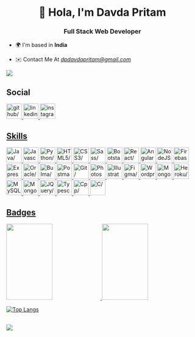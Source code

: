<h1 align="center">👋 Hola, I'm Davda Pritam</h1>

<h3 align="center">Full Stack Web Developer</h3>

 - 🌍 I'm based in **India**

- ✉️ Contact Me At *<u><a href=mailto:dpdavdapritam@gmail.com target="_blank">dpdavdapritam@gmail.com</a></u>*


<img src="https://komarev.com/ghpvc/?username=davdapritam&theme=oldie"/>

<h2>Social</h2>
<a href="https://www.github.com/davdapritam" target="_blank" ><img src="https://res.cloudinary.com/dreamlist/image/upload/v1676730434/ease-prof/social/github-tile_gsrozh.svg" height="40" width="40" alt=github/>
<a href="https://www.linkedin.com/in/pritam-davda-51704b204/" target="_blank" ><img src="https://res.cloudinary.com/dreamlist/image/upload/v1676730564/ease-prof/social/linkedin-tile_jaz1sv.svg" height="40" width="40" alt=linkedin/>
 <a href="http://www.instagram.com/davdapritam" target="_blank" ><img src="https://res.cloudinary.com/dreamlist/image/upload/v1676730747/ease-prof/social/instagram-icon_awmjo1.svg" height="40" width="40" alt=instagram/>

<h2>Skills</h2>
<a href="https://www.oracle.com/java/" target="_blank" ><img src="https://res.cloudinary.com/dreamlist/image/upload/v1676727028/ease-prof/programming%20languages/java-icon_ksqmpo.svg" height="40" width="40" alt=Java/>
<a href="https://developer.mozilla.org/en-US/docs/Web/JavaScript" target="_blank" ><img src="https://res.cloudinary.com/dreamlist/image/upload/v1676609805/ease-prof/programming%20languages/javascript_zl26n3.svg" height="40" width="40" alt=Javascript/>
<a href="https://www.python.org/" target="_blank" ><img src="https://res.cloudinary.com/dreamlist/image/upload/v1676609806/ease-prof/programming%20languages/python_e8bquv.svg" height="40" width="40" alt=Python/>
<a href="https://developer.mozilla.org/en-US/docs/Glossary/HTML5" target="_blank" ><img src="https://res.cloudinary.com/dreamlist/image/upload/v1676609810/ease-prof/others/html_lk2f50.svg" height="40" width="40" alt=HTML5/>
<a href="https://www.w3.org/TR/CSS/#css" target="_blank" ><img src="https://res.cloudinary.com/dreamlist/image/upload/v1676609810/ease-prof/others/css_ebnigo.svg" height="40" width="40" alt=CSS3/>
<a href="https://sass-lang.com/" target="_blank" ><img src="https://res.cloudinary.com/dreamlist/image/upload/v1676728717/ease-prof/programming%20languages/sass-1_e2j4kh.svg" height="40" width="40" alt=Sass/>
<a href="https://getbootstrap.com/" target="_blank" ><img src="https://res.cloudinary.com/dreamlist/image/upload/v1676609812/ease-prof/frameworks/boostrap_tlv0am.svg" height="40" width="40" alt=Bootstarp/>
<a href="https://reactjs.org/" target="_blank" ><img src="https://res.cloudinary.com/dreamlist/image/upload/v1676609814/ease-prof/frameworks/react_cbllza.svg" height="40" width="40" alt=React/>
<a href="https://angular.io/" target="_blank" ><img src="https://res.cloudinary.com/dreamlist/image/upload/v1676609811/ease-prof/frameworks/angular_n87vbp.svg" height="40" width="40" alt=Angular/>
<a href="https://nodejs.org/en/" target="_blank" ><img src="https://res.cloudinary.com/dreamlist/image/upload/v1676729013/ease-prof/programming%20languages/nodejs-icon_xl8kno.svg" height="40" width="40" alt=NodeJS/>
<a href="https://firebase.google.com/" target="_blank" ><img src="https://res.cloudinary.com/dreamlist/image/upload/v1676729196/ease-prof/programming%20languages/firebase-2_j0abc8.svg" height="40" width="40" alt=Firebase/>
<a href="https://expressjs.com/" target="_blank" ><img src="https://res.cloudinary.com/dreamlist/image/upload/v1676729086/ease-prof/programming%20languages/icons8-express-js_j8xma8.svg" height="40" width="40" alt=Express/>
<a href="https://www.oracle.com/uk/index.html" target="_blank" ><img src="https://res.cloudinary.com/dreamlist/image/upload/v1676609816/ease-prof/databases/oracle_ddegpb.svg" height="40" width="40" alt=Oracle/>
<a href="https://bulma.io/" target="_blank" ><img src="https://res.cloudinary.com/dreamlist/image/upload/v1676618782/ease-prof/others/Bulma_Icon_uxoi4s.svg" height="40" width="40" alt=Bulma/>
<a href="https://www.postman.com/" target="_blank" ><img src="https://res.cloudinary.com/dreamlist/image/upload/v1676726456/ease-prof/others/postman_ks3gcy.svg" height="40" width="40" alt=Postman/>
<a href="https://git-scm.com/" target="_blank" ><img src="https://res.cloudinary.com/dreamlist/image/upload/v1676726456/ease-prof/others/git_xzurom.svg" height="40" width="40" alt=Git/>
<a href="https://www.adobe.com/uk/products/photoshop.html" target="_blank" ><img src="https://res.cloudinary.com/dreamlist/image/upload/v1676730022/ease-prof/programming%20languages/adobe-photoshop-2_sgivl3.svg" height="40" width="40" alt=Photoshop/>
<a href="https://www.profileme.dev/adobe.com/uk/products/illustrator.html" target="_blank" ><img src="https://res.cloudinary.com/dreamlist/image/upload/v1676730058/ease-prof/programming%20languages/adobe-illustrator-cc-icon_shwiil.svg" height="40" width="40" alt=Illustrator/>
<a href="https://www.figma.com/" target="_blank" ><img src="https://res.cloudinary.com/dreamlist/image/upload/v1676730196/ease-prof/programming%20languages/icons8-figma_ikwot6.svg" height="40" width="40" alt=Figma/>
<a href="https://wordpress.org/documentation/" target="_blank" ><img src="https://res.cloudinary.com/dreamlist/image/upload/v1676729989/ease-prof/programming%20languages/wordpress-blue_ltrvxt.svg" height="40" width="40" alt=Wordpress/>
<a href="https://mongoosejs.com/" target="_blank" ><img src="https://res.cloudinary.com/dreamlist/image/upload/v1676729957/ease-prof/programming%20languages/icons8-mongoose_iuaxod.svg" height="40" width="40" alt=Mongoose/>
<a href="https://www.heroku.com/" target="_blank" ><img src="https://res.cloudinary.com/dreamlist/image/upload/v1676729297/ease-prof/programming%20languages/heroku-4_lpjrcz.svg" height="40" width="40" alt=Heroku/>
<a href="https://www.mysql.com/" target="_blank" ><img src="https://res.cloudinary.com/dreamlist/image/upload/v1676729166/ease-prof/programming%20languages/mysql-6_ucn6fm.svg" height="40" width="40" alt=MySQL/>
<a href="https://www.mongodb.com/" target="_blank" ><img src="https://res.cloudinary.com/dreamlist/image/upload/v1676729142/ease-prof/programming%20languages/mongodb-icon-1_j4gilp.svg" height="40" width="40" alt=MongoDB/>
<a href="https://jquery.com/" target="_blank" ><img src="https://res.cloudinary.com/dreamlist/image/upload/v1676728871/ease-prof/programming%20languages/jquery-4_pwnyqw.svg" height="40" width="40" alt=JQuery/>
<a href="https://www.typescriptlang.org/" target="_blank" ><img src="https://res.cloudinary.com/dreamlist/image/upload/v1676609806/ease-prof/programming%20languages/typescript_yy0l4p.svg" height="40" width="40" alt=Typescript/>
<a href="https://docs.microsoft.com/en-us/cpp/?view=msvc-170" target="_blank" ><img src="https://res.cloudinary.com/dreamlist/image/upload/v1676609803/ease-prof/programming%20languages/c_bvvkhv.svg" height="40" width="40" alt=Cpp/>
<a href="https://docs.microsoft.com/en-us/cpp/?view=msvc-170" target="_blank" ><img src="https://res.cloudinary.com/dreamlist/image/upload/v1676609803/ease-prof/programming%20languages/c_s78hfk.svg" height="40" width="40" alt=C/>

<h2>Badges</h2>

<!-- [![GitHub Streak](http://github-readme-streak-stats.herokuapp.com?user=davdapritam&theme=dark&border_radius=6.3&card_width=500&fire=EB5032)](https://git.io/streak-stats) -->

<img width="49%" height="200px" src="https://github-readme-streak-stats.herokuapp.com/?user=davdapritam&theme=highcontrast"/>

<img width="49%" height="200px" src="https://github-readme-stats-git-masterrstaa-rickstaa.vercel.app/api?username=davdapritam&theme=highcontrast"/>

[![Top Langs](https://github-readme-stats.vercel.app/api/top-langs/?username=davdapritam&layout=compact&theme=vision-friendly-dark&card_width=500&height=300)](https://github.com/anuraghazra/github-readme-stats)



<br>


 
<img  src="https://github-profile-trophy.vercel.app/?username=davdapritam&label=Profile%20views&color=0e75b6&style=flat"/>
 
